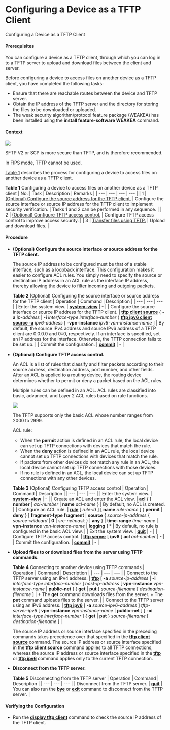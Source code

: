 Configuring a Device as a TFTP Client
=====================================

Configuring a Device as a TFTP Client

#### Prerequisites

You can configure a device as a TFTP client, through which you can log in to a TFTP server to upload and download files between the client and server.

Before configuring a device to access files on another device as a TFTP client, you have completed the following tasks:

* Ensure that there are reachable routes between the device and TFTP server.
* Obtain the IP address of the TFTP server and the directory for storing the files to be downloaded or uploaded.
* The weak security algorithm/protocol feature package (WEAKEA) has been installed using the **install feature-software WEAKEA** command.

#### Context

![](public_sys-resources/note_3.0-en-us.png) 

SFTP V2 or SCP is more secure than TFTP, and is therefore recommended.

In FIPS mode, TFTP cannot be used.

[Table 1](#EN-US_TASK_0000001512671474__file11tab01) describes the process for configuring a device to access files on another device as a TFTP client.

**Table 1** Configuring a device to access files on another device as a TFTP client
| No. | Task | Description | Remarks |
| --- | --- | --- | --- |
| 1 | [(Optional) Configure the source address for the TFTP client.](#EN-US_TASK_0000001512671474__file1101) | Configure the source interface or source IP address for the TFTP client to implement security verification. | Tasks 1 and 2 can be performed in any sequence. |
| 2 | [(Optional) Configure TFTP access control.](#EN-US_TASK_0000001512671474__file1102) | Configure TFTP access control to improve access security. |
| 3 | [Transfer files using TFTP.](#EN-US_TASK_0000001512671474__file1103) | Upload and download files. |



#### Procedure

* **(Optional) Configure the source interface or source address for the TFTP client.**
  
  
  
  The source IP address to be configured must be that of a stable interface, such as a loopback interface. This configuration makes it easier to configure ACL rules. You simply need to specify the source or destination IP address in an ACL rule as the interface IP address, thereby allowing the device to filter incoming and outgoing packets.
  
  **Table 2** (Optional) Configuring the source interface or source address for the TFTP client
  | Operation | Command | Description |
  | --- | --- | --- |
  | Enter the system view. | [**system-view**](cmdqueryname=system-view) | - |
  | Configure the source interface or source IP address for the TFTP client. | [**tftp client source**](cmdqueryname=tftp+client+source) { **-a** *ip-address* | **-i** *interface-type* *interface-number* }  [**tftp ipv6 client source -a**](cmdqueryname=tftp+ipv6+client+source+-a) *ipv6-address* [ **-vpn-instance** *ipv6-vpn-instance-name* ] | By default, the source IPv4 address and source IPv6 address of a TFTP client are 0.0.0.0 and 0::0, respectively. If an interface is specified, set an IP address for the interface. Otherwise, the TFTP connection fails to be set up. |
  | Commit the configuration. | [**commit**](cmdqueryname=commit) | - |
* **(Optional) Configure TFTP access control.**
  
  
  
  An ACL is a list of rules that classify and filter packets according to their source address, destination address, port number, and other fields. After an ACL is applied to a routing device, the routing device determines whether to permit or deny a packet based on the ACL rules.
  
  Multiple rules can be defined in an ACL. ACL rules are classified into basic, advanced, and Layer 2 ACL rules based on rule functions.
  
  ![](public_sys-resources/note_3.0-en-us.png) 
  
  The TFTP supports only the basic ACL whose number ranges from 2000 to 2999.
  
  ACL rule:
  + When the **permit** action is defined in an ACL rule, the local device can set up TFTP connections with devices that match the rule.
  + When the **deny** action is defined in an ACL rule, the local device cannot set up TFTP connections with devices that match the rule.
  + If packets from other devices do not match any rule in an ACL, the local device cannot set up TFTP connections with those devices.
  + If no rule is defined in an ACL, the local device can set up TFTP connections with any other devices.
  
  **Table 3** (Optional) Configuring TFTP access control
  | Operation | Command | Description |
  | --- | --- | --- |
  | Enter the system view. | [**system-view**](cmdqueryname=system-view) | - |
  | Create an ACL and enter the ACL view. | [**acl**](cmdqueryname=acl) { [ **number** ] *acl-number* | **name** *acl-name* } | By default, no ACL is created. |
  | Configure an ACL rule. | [**rule**](cmdqueryname=rule) [ *rule-id* ] [ **name** *rule-name* ] { **permit** | **deny** } [ **fragment-type** **fragment** | **source** { *source-ip-address* { *source-wildcard* | **0** | *src-netmask* } | **any** } | **time-range** *time-name* | **vpn-instance** *vpn-instance-name* | **logging** ] \* | By default, no rule is configured in the basic ACL view. |
  | Exit the system view. | [**quit**](cmdqueryname=quit) | - |
  | Configure TFTP access control. | [**tftp server**](cmdqueryname=tftp+server) [ **ipv6** ] **acl** *acl-number* | - |
  | Commit the configuration. | [**commit**](cmdqueryname=commit) | - |
* **Upload files to or download files from the server using TFTP commands.**
  
  
  
  **Table 4** Connecting to another device using TFTP commands
  | Operation | Command | Description |
  | --- | --- | --- |
  | Connect to the TFTP server using an IPv4 address. | [**tftp**](cmdqueryname=tftp) [ **-a** *source-ip-address* | **-i** *interface-type interface-number* ] *host-ip-address* [ **vpn-instance** *vpn-instance-name* | **public-net** ] { **get** | **put** } *source-filename* [ *destination-filename* ] | + The **get** command downloads files from the server. + The **put** command uploads files to the server. |
  | Connect to the TFTP server using an IPv6 address. | [**tftp ipv6**](cmdqueryname=tftp+ipv6) [ **-a** *source-ipv6-address* ] *tftp-server-ipv6* [ **vpn-instance** *vpn-instance-name* | **public-net** ] [ **-oi** *interface-type interface-number* ] { **get** | **put** } *source-filename* [ *destination-filename* ] |
  
  
  
  The source IP address or source interface specified in the preceding commands takes precedence over that specified in the [**tftp client source**](cmdqueryname=tftp+client+source) command. The source IP address or source interface specified in the [**tftp client source**](cmdqueryname=tftp+client+source) command applies to all TFTP connections, whereas the source IP address or source interface specified in the [**tftp**](cmdqueryname=tftp) or [**tftp ipv6**](cmdqueryname=tftp+ipv6) command applies only to the current TFTP connection.
* **Disconnect from the TFTP server.**
  
  
  
  **Table 5** Disconnecting from the TFTP server
  | Operation | Command | Description |
  | --- | --- | --- |
  | Disconnect from the TFTP server. | [**quit**](cmdqueryname=quit) | You can also run the [**bye**](cmdqueryname=bye) or [**exit**](cmdqueryname=exit) command to disconnect from the TFTP server. |

#### Verifying the Configuration

* Run the [**display tftp client**](cmdqueryname=display+tftp+client) command to check the source IP address of the TFTP client.